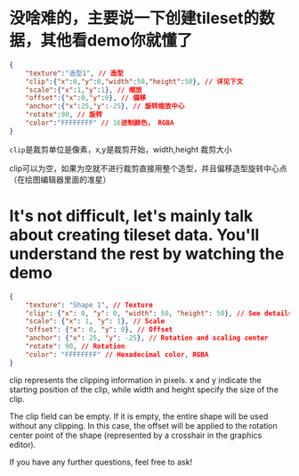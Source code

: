 # 没啥难的，主要说一下创建tileset的数据，其他看demo你就懂了

```json
{
    "texture":"造型1", // 造型
    "clip":{"x":0,"y":0,"width":50,"height":50}, // 详见下文
    "scale":{"x":1,"y":1}, // 缩放
    "offset":{"x":0,"y":0}, // 偏移
    "anchor":{"x":25,"y":-25}, // 旋转缩放中心
    "rotate":90, // 旋转
    "color":"FFFFFFFF" // 16进制颜色， RGBA
}
```


`clip`是裁剪单位是像素，x,y是裁剪开始，width,height 裁剪大小

clip可以为空，如果为空就不进行裁剪直接用整个造型，并且偏移造型旋转中心点（在绘图编辑器里面的准星）

# It's not difficult, let's mainly talk about creating tileset data. You'll understand the rest by watching the demo

```json
{
    "texture": "Shape 1", // Texture
    "clip": {"x": 0, "y": 0, "width": 50, "height": 50}, // See details below
    "scale": {"x": 1, "y": 1}, // Scale
    "offset": {"x": 0, "y": 0}, // Offset
    "anchor": {"x": 25, "y": -25}, // Rotation and scaling center
    "rotate": 90, // Rotation
    "color": "FFFFFFFF" // Hexadecimal color, RGBA
}
```
clip represents the clipping information in pixels. x and y indicate the starting position of the clip, while width and height specify the size of the clip.

The clip field can be empty. If it is empty, the entire shape will be used without any clipping. In this case, the offset will be applied to the rotation center point of the shape (represented by a crosshair in the graphics editor).

If you have any further questions, feel free to ask!
